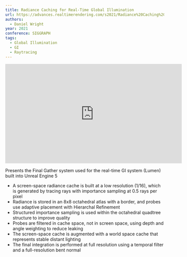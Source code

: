 ```yaml
---
title: Radiance Caching for Real-Time Global Illumination
url: https://advances.realtimerendering.com/s2021/Radiance%20Caching%20for%20real-time%20Global%20Illumination%20(SIGGRAPH%202021).pptx
authors:
  - Daniel Wright
year: 2021
conference: SIGGRAPH
tags:
  - Global Illumination
  - GI
  - Raytracing
---
```


<iframe width="560" height="315" src="https://www.youtube.com/embed/2GYXuM10riw" title="YouTube video player" frameborder="0" allow="accelerometer; autoplay; clipboard-write; encrypted-media; gyroscope; picture-in-picture" allowfullscreen></iframe>

Presents the Final Gather system used for the real-time GI system (Lumen) built into Unreal Engine 5

* A screen-space radiance cache is built at a low resolution (1/16), which is generated by tracing rays with importance sampling at 0.5 rays per pixel
* Radiance is stored in an 8x8 octahedral atlas with a border, and probes use adaptive placement with Hierarchal Refinement
* Structured importance sampling is used within the octahedral quadtree structure to improve quality
* Probes are filtered in cache space, not in screen space, using depth and angle weighting to reduce leaking
* The screen-space cache is augmented with a world space cache that represents stable distant lighting
* The final integration is performed at full resolution using a temporal filter and a full-resolution bent normal

